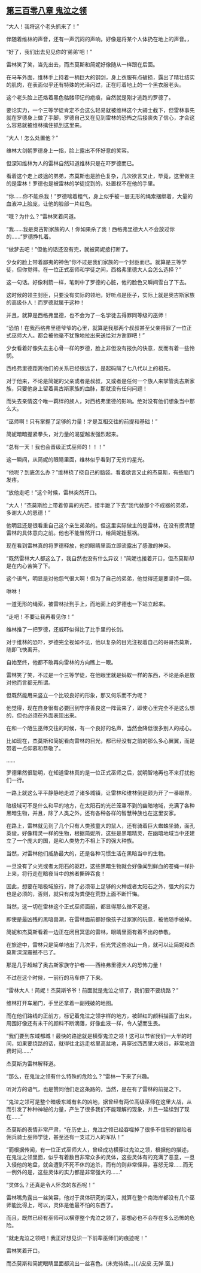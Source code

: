 ## [第三百零八章 鬼泣之领](https://www.xxbiquge.com/11_11222/8862278.html)


  “大人！我将这个老头抓来了！”

  伴随着维林的声音，还有一声沉闷的声响，好像是将某个人体扔在地上的声音。，

  “好了，我们出去见见你的‘弟弟’吧！”

  雷林笑了笑，当先出去，而杰莫斯和简妮好像随从一样跟在后面。

  在马车外面，维林手上持着一柄巨大的钢剑，身上衣服有点破损，露出了精壮结实的肌肉，在表面似乎还有特殊的光泽闪过，正在盯着地上的一个黑衣服老头。

  这个老头脸上还烙着黑色骷髅印记的疤痕，自然就是刚才逃跑的罗德了。

  要论实力，一个三等学徒肯定不会这么轻易就被维林这个大骑士截下，但雷林事先就在罗德身上做了手脚，罗德自己又在见到雷林的恐怖之后接丧失了信心，才会这么容易就被维林擒住抓到这里来。

  “大人！怎么处置他？”

  维林大剑朝罗德身上一指，脸上露出不怀好意的笑容。

  但深知维林为人的雷林自然知道维林只是在吓罗德而已。

  看着这个走上歧途的弟弟，杰莫斯也是脸色复杂，几次欲言又止，毕竟，这里做主的是雷林！罗德也是被雷林的学徒捉到的，处置权不在他的手里。

  “你……你不能杀我！”罗德喘着粗气，身上似乎被一层无形的绳索捆绑着，大量的血液冲上脸庞，让他的脸部一片红色。

  “哦？为什么？”雷林笑着问道。

  “我……我是奥古斯家族的人！你如果杀了我！西格弗里德大人不会放过你的……”罗德挣扎着。

  “做梦去吧！”但他的话还没有完，就被简妮接打断了。

  少女的脸上带着鄙夷的神色“你不过是我们家族的一个封臣而已。就算是三等学徒，但你觉得。在一位正式巫师和学徒之间，西格弗里德大人会怎么选择？”

  这一句话。好像利箭一样，笔刺中了罗德的心脏，他的脸色又瞬间雪白了下去。

  这时候的领主封臣，只要没有实际的领地，好听点是臣子，实际上就是奥古斯家族的高级仆人！而罗德就属于这种！

  并且，就算是西格弗里德，也不会为了一名学徒去得罪同等级的巫师！

  “恐怕！在我西格弗里德爷爷的心里，就算是我那两个叔叔甚至父亲得罪了一位正式巫师大人。都会被他毫不犹豫地拉出来送给对方谢罪吧！”

  少女看着好像失去主心骨一样的罗德，脸上非但没有报仇的快意，反而有着一些怜悯。

  西格弗里德距离他们的关系已经很远了，是起码隔了七八代以上的祖先。

  对于他来，不论是简妮的父亲或者是叔叔，又或者是任何一个族人来掌管奥古斯家族，只要他身上留着奥古斯家族的血脉，那就没有任何问题！

  而失去亲情这个唯一羁绊的族人，对西格弗里德的影响。绝对没有他们想象当中那么大。

  “巫师啊！只有掌握了足够的力量！才是互相交往的前提和基础！”

  简妮暗暗握紧拳头，对力量的渴望越发强烈起来。

  “总有一天！我也会晋级正式巫师的！！！”

  这一瞬间，从简妮的眼睛里面，维林似乎看到了无穷的星光。

  “他呢？到底怎么办？”维林挠了挠自己的脑袋。看着欲言又止的杰莫斯，有些脑门发疼。

  “放他走吧！”这个时候，雷林突然开口。

  “大人！”杰莫斯脸上带着惊喜的光芒。接半跪了下去“我代替那个不成器的弟弟，多谢大人的恩德！”

  他明显还是很看重自己这个亲生弟弟的。但这里实际做主的是雷林，在没有摸清楚雷林的具体意向之前。他也不能冒然开口，给简妮姐惹祸。

  现在看到雷林真的将罗德释放，他的眼睛里面立即流露出了感激的神采。

  “既然雷林大人都这么了，我自然也没有什么异议！”简妮也接着开口，但杰莫斯却是在内心苦笑了下。

  这个语气，明显是对他怨气很大啊！但为了自己的弟弟，他觉得还是要坚持一回。

  咻咻！

  一道无形的绳索，被雷林扯到手上，而地面上的罗德也一下站立起来。

  “走吧！不要让我再看见你！”

  维林推了一把罗德，还威吓似得比了比手里的长剑。

  对于维林的恐吓，罗德完全视如不见，他以复杂的目光注视着自己的哥哥杰莫斯，随即飞快离开。

  自始至终，他都不敢再向雷林的方向瞧上一眼。

  雷林笑了笑，不过是一个三等学徒，在他眼里就是蚂蚁一样的东西，不论是杀是放对他而言都无所谓。

  但既然能用来竖立一个比较良好的形象，那又何乐而不为呢？

  他觉得，现在自身很有必要回到守序善良这一阵营来了，即使心里完全不是这么想的，但也必须在外面表现出来。

  在和一个陌生巫师交往的时候，有一个良好的名声，当然会降低很多别人的戒心。

  比如现在，杰莫斯和简妮看向雷林的目光，都已经没有之前的那么多心翼翼，而是带着一点仰慕和恭敬了。

  ……

  罗德果然很聪明，在知道雷林真的是一位正式巫师之后，就明智地再也不来打扰他们一行。

  一路上就这么平平静静地走过了诸多城镇，让雷林和维林倒是颇为开了一番眼界。

  暗极域可不是什么和平的地方，在太阳石的光芒笼罩不到的幽暗地域，充满了各种黑暗生物，并且，除了人类之外，还有各种各样的智慧种族也在这里安家。

  在路上，雷林就见到了几个只有人类孩童大的鼠人，还有骑着巨大蜘蛛坐骑，面孔英俊，好像精灵一样的生物，根据简妮所，这些是黑暗精灵，在幽暗地域当中还建立了一个庞大的国，是和人类势力不相上下的强大种族。

  当然，对雷林他们威胁最大的，还是各种习惯生活在黑暗当中的生物。

  一旦没有了火光或者太阳石的驱赶，这些黑暗生物就会好像闻到鲜血的苍蝇一样扑上来，将行走在暗夜当中的旅者撕碎吞食！

  因此，想要在暗极域旅行，除了必须带上足够的火种或者太阳石之外，强大的实力也是必须的，否则，就只有成为粪便在荒野上面不断忏悔。

  当然，这一切在雷林这个正式巫师面前，都显得那么微不足道。

  即使是最凶残的黑暗兽潮，在雷林面前都好像孩子过家家的玩意，被他随手破掉。

  简妮和杰莫斯看着一边正在闭目冥思的雷林，眼睛里面有着不出的恭敬。

  在旅途中，雷林只是简单地出了几次手，但光凭这些冰山一角，就可以让简妮和杰莫斯深深震撼不已了。

  那是几乎超越了奥古斯家族守护者——西格弗里德大人的恐怖力量！

  不过在这个时候，一前行的马车停了下来。

  “雷林大人！简妮！杰莫斯爷爷！前面就是鬼泣之领了，我们要不要绕路？”

  维林打开车厢门，手里还拿着一副残破的地图。

  而在他们路线的正前方，标记着鬼泣之领字样的地方，被鲜红的颜料描画了出来，周围好像还有未干的颜料不断滴落，好像血液一样，令人望而生畏。

  “我们要到东域都城！最快的路途就是横穿鬼泣之领！这可以节省我们一大半的时间，如果要绕路的话，就得往北远走格里高盆地，再穿过西西里大峡谷，非常地浪费时间……”

  杰莫斯为雷林解释道。

  “那么，在鬼泣之领有什么特殊的危险么？”雷林一下来了兴趣。

  听对方的语气，也是赞同他们走这条路的，当然，是在有了雷林的前提之下。

  “鬼泣之领可是整个暗极东域有名的凶地，据曾经有两位高级巫师在这里大战，从而引发了种种神秘的力量，产生了很多我们不能理解的现象，并且一延续到了现在……”

  杰莫斯的表情非常严肃，“在历史上，鬼泣之领已经吞噬掉了很多不信邪的冒险者佣兵骑士巫师学徒，甚至还有一支过万人的军队！”

  “而根据传闻，有一位正式巫师大人，曾经成功横穿过鬼泣之领，根据他的描述，在鬼泣之领里面，似乎有着数目非常众多的灵体，这些灵体有的充满了恶意，一旦入侵他的地盘，就会遭到不死不休的追杀，而有的则非常怪异，喜怒无常……而无一例外的是，这些灵体的实力都是非常强大的……”

  “灵体么？还真是令人怀念的东西呢！”

  雷林嘴角露出一丝笑容，他对于灵体研究的深入，就算在整个南海岸都没有几个巫师能比得上，可以，灵体是他最不怕的东西了。

  而且，既然已经有巫师可以横穿整个鬼泣之领了，那想必也不会存在多么恐怖的危险。

  “就走鬼泣之领吧！我正好想见识一下前辈巫师们的痕迹呢！”

  雷林笑着开口。

  而杰莫斯和简妮眼睛里面都流出一丝喜色。(未完待续。。)(./皮皮.无弹.窗,)
